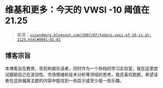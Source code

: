<!--yml

类别：未分类

日期：2024-05-18 19:05:37

-->

# 维基和更多：今天的 VWSI -10 阈值在 21.25

> 来源：[`vixandmore.blogspot.com/2007/07/todays-vwsi-of-10-is-at-2125.html#0001-01-01`](http://vixandmore.blogspot.com/2007/07/todays-vwsi-of-10-is-at-2125.html#0001-01-01)

## 博客宗旨

本博客旨在教育、告知和娱乐读者，同时作为一个存档的学习实验室，我在这里尝试磨砺自己在波动性、市场情绪和技术分析等领域的思考。我还喜欢跑题，希望读者在这些偏离主题的内容中能找到一些启示或至少是一些乐趣。
